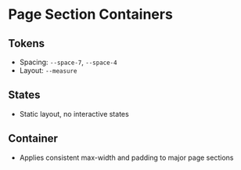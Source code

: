 # Page Section Containers

## Tokens

- Spacing: `--space-7`, `--space-4`
- Layout: `--measure`

## States

- Static layout, no interactive states

## Container

- Applies consistent max-width and padding to major page sections
